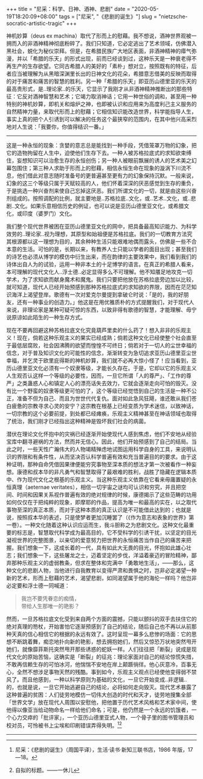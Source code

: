 +++
title = "尼采：科学、日神、酒神、悲剧"
date = "2020-05-19T18:20:09+08:00"
tags = ["尼采", "《悲剧的诞生》"]
slug = "nietzsche-socratic-artistic-tragic"
+++

神机妙算（deus ex machina）取代了形而上的慰藉。我不想说，酒神世界观被一拥而入的非酒神精神彻底粉碎了。我们只知道，它必定逃出了艺术领域，仿佛潜入黑社会，蜕化为秘仪崇拜。但是，在希腊民族广大地区表面，非酒神精神的瘴气弥漫，并以「希腊的乐天」的形式出现，前而已经谈到过，这种乐天是一种衰老得不再生产的生存欲望。它同古希腊人的美好的「素朴」想对立，按照既有的特征，后者应当被理解为从黑暗深渊里长出的日神文化的花朵，希腊意志借美的反映而取得的对于痛苦和痛苦的智慧的胜利。另一种「希腊的乐天」即亚历山德里亚的乐天的最高贵形式，是..理论家..的乐天，它显示了我刚才从非酒神精神推断出的那些特征：它反对酒神智慧和艺术；它竭力取消神话；它用一种世俗的调和，甚至用一种特别的神机妙算，即机关和熔炉之神，也即被认识和应用来为高度利己主义服务的自然精神力量，来取代形而上的慰藉；它相信知识能改造世界，科学能指导人生，事实上真的把个人引诱到可以解决的任务这个最狭窄的范围内，在其中他兴高采烈地对人生说：「我要你，你值得结识一番。」

---

这是一种永恒的现象：贪婪的意志总是能找到一种手段，凭借笼罩万物的幻象，把它的造物拘留在人生中，迫使他们生存下去。一种人被苏格拉底式的求知欲束缚住，妄想知识可以治愈生存的永恒创伤；另一种人被眼前飘展的诱人的艺术美之幻幕包围住；第三种人求助于形而上的慰藉，相信永恒生命在现象的漩涡下川流不息，他们借此对意志随时准备号的更普遍甚至更有力的幻象保持沉默。一般来说，幻象的这三个等级只属于天赋较高的人，他们怀着深深的厌恶感觉到生存的重负，于是挑选一种兴奋剂来使自己忘掉这厌恶。我们所谓文化的一切，就是由这些兴奋剂组成的。按照调配的比例，就主要地是..苏格拉底..文化，或..艺术..文化，或..悲剧..文化。如果乐意相信历史的例证，也可以说是亚历山德里亚文化，或希腊文化，或印度（婆罗门）文化。

我们整个现代世界被困在亚历山德里亚文化的网中，把具备最高知识能力、为科学效劳的..理论家..视为理想，其原型和始祖便是苏格拉底。我们的一切教育方法究其根源都以这一理想为目的，其余种种生活只能艰难地偶而露头，仿佛是一些不合本意的生活。可怕的是，长期以来，有教养人士只能以学者的面目出现；甚至我们的诗艺也必须从博学的模仿中衍生出来，而在韵律的主要效果中，我们看到我们的诗体出自人为的试验，运用一种非本土的十足博学的语言。在真正的希腊人看来，本可理解的现代文化人..浮士德..必定显得多么不可理解。他不知餍足地攻克一切学术，为了求知欲而献身魔术和魔鬼。我们只要把他放在苏格拉底旁边加以比较，就可知道，现代人已经开始预感到那种苏格拉底式的求知欲的界限，因而在茫茫知识海洋上渴望登岸。歌德有一次对爱克尔曼提到拿破仑时说：「是的，我的好朋友，还有一种事业的创造力。」他这是在用优雅质朴的方式提醒我们，对于现代人来说，非理论家是某种可疑可惊的东西，以致非得有歌德的智慧，才能理解、毋宁说原谅如此陌生的一种生存方式。

现在不要再回避这种苏格拉底文化究竟葫芦里卖的什么药了！想入非非的乐观主义！现在，倘若这种乐观主义的果实已经成熟；倘若这种文化已经使整个社会直至于最低层腐败，社会因沸腾的欲望而惶惶不可终日；倘若对于一切人的尘世幸福的信念，对于普及知识文化的可能性的信念，渐渐转变为急切追求亚历山德里亚尘世幸福，并乞灵于欧里庇得斯的神机妙算，我们就不必再大惊小怪了！应当看到，亚历山德里亚文化必须有一个奴隶等级，才能长久存在。于是，它却以它的乐观主义人生观否认这样一个等级的必要性，因而，一旦它所谓「人的尊严」、「工作的尊严」之类蛊惑人心和镇定人心的漂亮话失去效力，它就会逐渐走向可怕的毁灭。没有比一个野蛮的奴隶等级更可怕的了，这个等级已经觉悟到自己的生活是一种不公正，准备不但为自己、而且为世世代代复仇。面对如此急风狂飓，谁还敢从我们苍白疲惫的宗教寻求心灵的安宁？这宗教在根基上已经变质为学术迷信，以致神话，一切宗教的这个必要前提，到处都已经瘫痪，乐观主义精神甚至在神话领域也取得了统治，我们刚才已经指出这种精神是毁坏我们社会的病菌。

潜伏在理论文化怀抱中的灾祸已经逐渐开始使现代人感到焦虑，他们不安地从经验宝库中翻寻避祸的方法，然而并无信心。因此，他们开始预感到了自己的结局。当此之时，一些天性广瀚伟大的人物竭精殚虑地试图运用科学自身的工具，来说明认识的界限和有条件性，从而坚决否认科学普遍有效和充当普遍目的的要求。由于这种证明，那种自命凭借因果律便能穷究事物至深本质的想法才第一次被看作一种妄想。康德和叔本华的非凡勇气和智慧取得了最艰难的胜利，战胜了隐藏在逻辑本质中、作为现代文化之根基的乐观主义。当这种乐观主义依靠在它看来毋庸置疑的永恒真理（aeternae veritates），相信一切宇宙之谜均可认识和穷究，并且把空间、时间和因果关系视作普遍有效的绝对规律的时候，康德揭示了这些范畴的功用如何仅仅在于把纯粹的现象，即摩耶的作品，提高为唯一和最高的实在，以之取代事物至深的真正本质，而对于这种本质的真正认识是不可能借此达到的；也就是说，按照叔本华的表述，只是使梦者更加沉睡罢了（《作为意志和表象的世界》第一卷）。一种文化随着这种认识应运而生，我斗胆称之为悲剧文化。这种文化最重要的标志是，智慧取代科学成为最高目的，它不受科学的引诱干扰，以坚定的目光凝视世界的完整图景，以亲切的爱意努力把世界的永恒痛苦当作自己的痛苦来把握。我们想象一下，这成长着的一代，具有如此大无畏的目光，怀抱如此雄心壮志；我们想象一下，这些屠龙之士，迈着坚定的步伐，洋溢着豪迈的冒险精神，鄙弃那种乐观主义的虚弱教条，但求在整体和完满中「勇敢地生活」，——那么，这种文化的悲剧人物，当他进行自我教育以变得严肃和畏惧之时，岂非必定渴望一种新的艺术，形而上慰藉的艺术，渴望悲剧，如同渴望属于他的海伦一样吗？他岂非必定要和浮士德一同喊道：

> 我岂不要凭眷恋的痴情，  
> 带给人生那唯一的艳影？

然而，一旦苏格拉底文化受到来自两个方面的震撼，只能以颤抖的双手去扶住它的绝对真理的笏杖，开始害怕它逐渐预感到了自己的结论，随后自己也不再以从前那种天真的信心相信它的根据的永远有效了。这时呈现一幕多么悲惨的场面：它的思想不断跳着舞，痴恋地扑向新的艳影，想去拥抱她们，然后又惊恐万状地突然甩开她们，就像靡菲斯托突然甩开那些诱惑的蛇妖一样。人们往往把「断裂」说成是现代文化的原始苦恼，这确实是「断裂」的征兆：理论家面对自己的结论惊慌失措，不敢再信赖生存的可怕冰河，他惴惴不安地在岸上颠踬徜徉。他心灰意冷，百事无心，全然不想涉足事物天然的残酷。事到如今，乐观主义观点已经使他变得弱不禁风了。而且他感到，一种以科学原则为基础的文化，一旦它开始变成..非逻辑..的，也就是说，一旦它开始逃避自己的结论，必将如何走向毁灭。现代艺术暴露了这种普遍的贫困：人们徒劳地模仿一切伟大创造的时代和天才，徒劳地搜集全部「世界文学」放在现代人周围以安慰他，把他置于历代艺术风格和艺术家中间，使他得以像亚当给动物命名一样给他们命名；可是，他仍然是一个永远的饥饿者，一个心力交瘁的「批评家」，一个亚历山德里亚式人物，一个骨子里的图书管理员和校对员，可怜被书上尘埃和印刷错误弄得失明。[^1][^2]

---

[^1]: 尼采：《悲剧的诞生》（周国平译），生活·读书·新知三联书店，1986 年版，17—18。
[^2]: 自拟的标题。——一休儿
